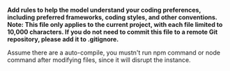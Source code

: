**Add rules to help the model understand your coding preferences, including preferred frameworks, coding styles, and other conventions.**
**Note: This file only applies to the current project, with each file limited to 10,000 characters. If you do not need to commit this file to a remote Git repository, please add it to .gitignore.**

Assume there are a auto-compile, you mustn't run npm command or node command after modifying files, since it will disrupt the instance.

